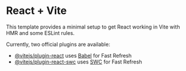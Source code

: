 # React + Vite

This template provides a minimal setup to get React working in Vite with HMR and some ESLint rules.

Currently, two official plugins are available:

- [@vitejs/plugin-react](https://github.com/vitejs/vite-plugin-react/blob/main/packages/plugin-react/README.md) uses [Babel](https://babeljs.io/) for Fast Refresh
- [@vitejs/plugin-react-swc](https://github.com/vitejs/vite-plugin-react-swc) uses [SWC](https://swc.rs/) for Fast Refresh


<!-- // <Router>
    //   <div>
        {/* <Header /> */}
          {/* <Route exact path="/" component={AboutMe} /> */}
          {/* <Route path="/portfolio" component={Portfolio} />
          <Route path="/contact" component={Contact} />
          <Route path="/resume" component={Resume} /> */}
        {/* <Footer /> */}
      {/* </div>
    </Router> */} -->
